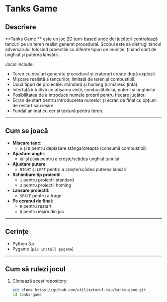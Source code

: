 # Tanks Game 

## Descriere

**Tanks Game ** este un joc 2D turn-based unde doi jucători controlează tancuri pe un teren realist generat procedural. Scopul este să distrugi tancul adversarului folosind proiectile cu diferite tipuri de muniție, ținând cont de unghiul și puterea lansării.

Jocul include:
- Teren cu dealuri generate procedural și crateruri create după explozii.
- Mișcare realistă a tancurilor, limitată de teren și combustibil.
- Două tipuri de proiectile: standard și homing (urmăresc ținta).
- Interfață intuitivă cu afișarea vieții, combustibilului, puterii și unghiului.
- Posibilitatea de a introduce numele proprii pentru fiecare jucător.
- Ecran de start pentru introducerea numelor și ecran de final cu opțiuni de restart sau ieșire.
- Fundal animat cu cer și textură pentru teren.

---

## Cum se joacă

- **Mișcare tanc**:  
  - `A` și `D` pentru deplasare stânga/dreapta (consumă combustibil)  
- **Ajustare unghi**:  
  - `UP` și `DOWN` pentru a crește/scădea unghiul tunului  
- **Ajustare putere**:  
  - `RIGHT` și `LEFT` pentru a crește/scădea puterea lansării  
- **Schimbare tip proiectil**:  
  - `1` pentru proiectil standard  
  - `2` pentru proiectil homing  
- **Lansare proiectil**:  
  - `SPACE` pentru a trage  
- **Pe ecranul de final**:  
  - `R` pentru restart  
  - `Q` pentru ieșire din joc

---

## Cerințe

- Python 3.x  
- Pygame (`pip install pygame`)

---

## Cum să rulezi jocul

1. Clonează acest repository:

   ```bash
   git clone https://github.com/utilizatorul-tau/tanks-game.git
   cd tanks-game

